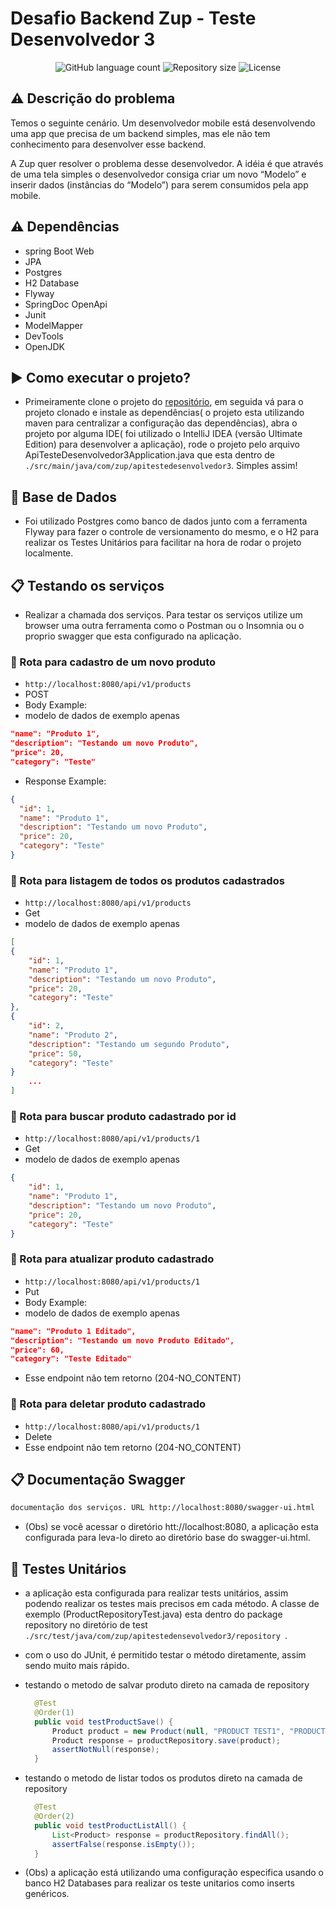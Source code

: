 # Desafio Backend Zup - Teste Desenvolvedor 3

<p align="center">
  <img alt="GitHub language count" src="https://img.shields.io/github/languages/count/gabrielmaximo/zup-xy-inc.svg">

  <img alt="Repository size" src="https://img.shields.io/github/repo-size/gabrielmaximo/zup-xy-inc.svg">

  <img alt="License" src="https://img.shields.io/badge/license-MIT-brightgreen">
</p>

## :warning: Descrição do problema

Temos o seguinte cenário. Um desenvolvedor mobile está desenvolvendo uma app que
precisa de um backend simples, mas ele não tem conhecimento para desenvolver esse
backend.

A Zup quer resolver o problema desse desenvolvedor. A idéia é que através de uma tela
simples o desenvolvedor consiga criar um novo “Modelo” e inserir dados (instâncias do
“Modelo”) para serem consumidos pela app mobile.

## :warning: Dependências
* spring Boot Web
* JPA
* Postgres
* H2 Database
* Flyway
* SpringDoc OpenApi
* Junit
* ModelMapper
* DevTools
* OpenJDK

## :arrow_forward: Como executar o projeto?
* Primeiramente clone o projeto do [repositório](https://github.com/rddeveloper/xy-inc/), em seguida vá para o projeto clonado e instale as dependências( o projeto esta utilizando maven para centralizar a configuração das dependências), abra o projeto por alguma IDE( foi utilizado o IntelliJ IDEA (versão Ultimate Edition) para desenvolver a aplicação), rode o projeto pelo arquivo ApiTesteDesenvolvedor3Application.java que esta dentro de ```./src/main/java/com/zup/apitestedesenvolvedor3```. Simples assim!

## :floppy_disk: Base de Dados
* Foi utilizado Postgres como banco de dados junto com a ferramenta Flyway para fazer o controle de versionamento do mesmo, e o H2 para realizar os Testes Unitários para facilitar na hora de rodar o projeto localmente.




## :clipboard: Testando os serviços
* Realizar a chamada dos serviços. 
Para testar os serviços utilize um browser uma outra ferramenta como o Postman ou o Insomnia ou o proprio swagger que esta configurado na aplicação.
### :arrows_counterclockwise: Rota para cadastro de um novo produto
* ```http://localhost:8080/api/v1/products```
* POST
* Body Example:
* modelo de dados de exemplo apenas
```json
"name": "Produto 1",
"description": "Testando um novo Produto",
"price": 20,
"category": "Teste"
```
* Response Example:
```json
{
  "id": 1,
  "name": "Produto 1",
  "description": "Testando um novo Produto",
  "price": 20,
  "category": "Teste"
}
```

### :arrows_counterclockwise: Rota para listagem de todos os produtos cadastrados
* ```http://localhost:8080/api/v1/products```
* Get
* modelo de dados de exemplo apenas
```json
[
{
    "id": 1,
    "name": "Produto 1",
    "description": "Testando um novo Produto",
    "price": 20,
    "category": "Teste"
},
{
    "id": 2,
    "name": "Produto 2",
    "description": "Testando um segundo Produto",
    "price": 50,
    "category": "Teste"
}
    ...
]
```
  
### :arrows_counterclockwise: Rota para buscar produto cadastrado por id
* ```http://localhost:8080/api/v1/products/1```
* Get
* modelo de dados de exemplo apenas
```json
{
    "id": 1,
    "name": "Produto 1",
    "description": "Testando um novo Produto",
    "price": 20,
    "category": "Teste"
}
```

### :arrows_counterclockwise: Rota para atualizar produto cadastrado
* ```http://localhost:8080/api/v1/products/1```
* Put
* Body Example:
* modelo de dados de exemplo apenas
```json
"name": "Produto 1 Editado",
"description": "Testando um novo Produto Editado",
"price": 60,
"category": "Teste Editado"
```
* Esse endpoint não tem retorno (204-NO_CONTENT)

### :arrows_counterclockwise: Rota para deletar produto cadastrado
* ```http://localhost:8080/api/v1/products/1```
* Delete
* Esse endpoint não tem retorno (204-NO_CONTENT)


## :clipboard: Documentação Swagger

```sh
documentação dos serviços. URL http://localhost:8080/swagger-ui.html 

```

* (Obs) se você acessar o diretório htt://localhost:8080, a aplicação esta configurada para leva-lo direto ao diretório base do swagger-ui.html.

## :arrows_counterclockwise: Testes Unitários
* a aplicação esta configurada para realizar tests unitários, assim podendo realizar os testes mais precisos em cada método. A classe de exemplo (ProductRepositoryTest.java) esta dentro do package repository no diretório de test ```./src/test/java/com/zup/apitestedensevolvedor3/repository ```.
* com o uso do JUnit, é permitido testar o método diretamente, assim sendo muito mais rápido.

* testando o metodo de salvar produto direto na camada de repository
  ```java
    @Test
    @Order(1)
    public void testProductSave() {
        Product product = new Product(null, "PRODUCT TEST1", "PRODUCT TESTING JUNIT", new BigDecimal(20), "TEST");
        Product response = productRepository.save(product);
        assertNotNull(response);
    }
  ```

* testando o metodo de listar todos os produtos direto na camada de repository
  ```java
    @Test
    @Order(2)
    public void testProductListAll() {
        List<Product> response = productRepository.findAll();
        assertFalse(response.isEmpty());
    }

  ```

* (Obs) a aplicação está utilizando uma configuração especifica  usando o banco H2 Databases para realizar os teste unitarios como inserts genéricos.

